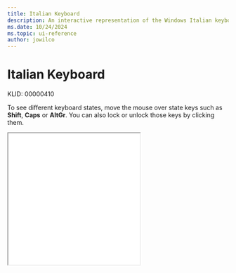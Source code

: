 ```yaml
---
title: Italian Keyboard
description: An interactive representation of the Windows Italian keyboard. To see different keyboard states, click or move the mouse over the state keys.
ms.date: 10/24/2024
ms.topic: ui-reference
author: jowilco
---
```


# Italian Keyboard

KLID: 00000410

To see different keyboard states, move the mouse over state keys such as **Shift**, **Caps** or **AltGr**. You can also lock or unlock those keys by clicking them.

<iframe src="kbdit.html" height="300"></iframe>
